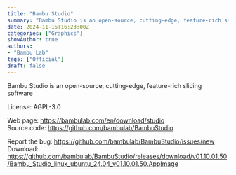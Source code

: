 ```yaml
---
title: "Bambu Studio"
summary: "Bambu Studio is an open-source, cutting-edge, feature-rich slicing software"
date: 2024-11-15T16:23:00Z
categories: ["Graphics"]
showAuthor: true
authors:
- "Bambu Lab"
tags: ["Official"]
draft: false
---
```


Bambu Studio is an open-source, cutting-edge, feature-rich slicing software

License: AGPL-3.0

Web page: <https://bambulab.com/en/download/studio>  
Source code: <https://github.com/bambulab/BambuStudio>

Report the bug: <https://github.com/bambulab/BambuStudio/issues/new>  
Download: <https://github.com/bambulab/BambuStudio/releases/download/v01.10.01.50/Bambu_Studio_linux_ubuntu_24.04_v01.10.01.50.AppImage>
